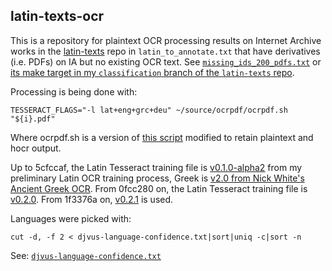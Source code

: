 latin-texts-ocr
---------------

This is a repository for plaintext OCR processing results on Internet Archive works in the [latin-texts](https://github.com/dbamman/latin-texts) repo in `latin_to_annotate.txt` that have derivatives (i.e. PDFs) on IA but no existing OCR text. See [`missing_ids_200_pdfs.txt`](https://gist.github.com/cf4c5b45b706e4b17a81) or [its make target in my `classification` branch of the `latin-texts` repo](https://github.com/ryanfb/latin-texts/blob/classification/metadata/Makefile#L96).

Processing is being done with:

    TESSERACT_FLAGS="-l lat+eng+grc+deu" ~/source/ocrpdf/ocrpdf.sh "${i}.pdf"

Where ocrpdf.sh is a version of [this script](https://gist.github.com/ryanfb/f792ce839c8f26e972cf) modified to retain plaintext and hocr output.

Up to 5cfccaf, the Latin Tesseract training file is [v0.1.0-alpha2](https://github.com/ryanfb/latinocr-lat/releases/tag/v0.1.0-alpha2) from my preliminary Latin OCR training process, Greek is [v2.0 from Nick White's Ancient Greek OCR](http://ancientgreekocr.org/).
From 0fcc280 on, the Latin Tesseract training file is [v0.2.0](https://github.com/ryanfb/latinocr-lat/releases/tag/v0.2.0). From 1f3376a on, [v0.2.1](https://github.com/ryanfb/latinocr-lat/releases/tag/v0.2.1) is used.

Languages were picked with:

    cut -d, -f 2 < djvus-language-confidence.txt|sort|uniq -c|sort -n

See: [`djvus-language-confidence.txt`](https://gist.github.com/ryanfb/cb6a4af5704c7b985045)
